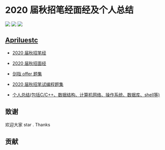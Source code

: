 # 2020 届秋招笔经面经及个人总结

[![](https://img.shields.io/badge/notes-protect-blue)](https://github.com/Apriluestc/2020/blob/master/doc/README.md)
[![](https://img.shields.io/badge/build-passing-brightgreen)](https://github.com/Apriluestc/2020/blob/master/README.md)
[![](https://img.shields.io/badge/build-issue-brightgreen)](https://github.com/Apriluestc/2020/issues)

## [Apriluestc](http://39.107.70.253:20000/)

- [2020 届秋招笔经](https://github.com/Apriluestc/2020/blob/master/2020%E7%A7%8B%E6%8B%9B%E7%AC%94%E7%BB%8F/README.md)

- [2020 届秋招面经](https://github.com/Apriluestc/2020/blob/master/2020%E7%A7%8B%E6%8B%9B%E9%9D%A2%E7%BB%8F/README.md)

- [剑指 offer 题集](https://github.com/Apriluestc/2020/tree/master/%E5%89%91%E6%8C%87offer)

- [2020 届秋招笔试编程题集](https://github.com/Apriluestc/2020/blob/master/2020%E5%B1%8A%E7%A7%8B%E6%8B%9B%E7%AC%94%E8%AF%95%E7%BC%96%E7%A8%8B%E9%A2%98%E9%9B%86/README.md)

- [个人总结(包括C/C++、数据结构、计算机网络、操作系统、数据库、shell等)](https://github.com/Apriluestc/2020/blob/master/doc/README.md)

## 致谢

欢迎大家 star . Thanks
## 贡献
